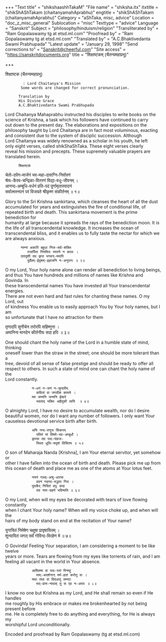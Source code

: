 +++
"Text title" = "shikshaashhTakaM"
"File name" = "shiksha.itx"
itxtitle = "shikShAShTakam (chaitanyamahAprabhu)"
engtitle = "shikShAShTakam (chaitanyamahAprabhu)"
Category = "aShTaka, misc, advice"
Location = "doc_z_misc_general"
Sublocation = "misc"
Texttype = "advice"
Language = "Sanskrit"
Subject = "philosophy/hinduism/religion"
"Transliterated by" = "Ram Gopalaswamy tg at etsd.ml.com"
"Proofread by" = "Ram Gopalaswamy tg at etsd.ml.com"
"Translated by" = "A.C.Bhaktivedanta Swami Prabhupada"
"Latest update" = "January 29, 1998"
"Send corrections to" = "Sanskrit@cheerful.com"
"Site access" = "https://sanskritdocuments.org"
title = "शिक्षाष्टकम् (चैतन्यमहाप्रभु)"

+++
  
 शिक्षाष्टक (चैतन्यमहाप्रभु)   
  
            : Lord Chaitanya's Mission  
           Some words are changed for correct pronunciation.  
  
          Translation by  
          His Divine Grace  
          A.C.Bhaktivedanta Swami Prabhupada  
  
Lord Chaitanya Mahaprabhu instructed his disciples to write books on the  
science of Krishna, a task which his followers have continued to carry  
out down to the present day. The elaborations and expositions on the  
philosophy taught by Lord Chaitanya are in fact most voluminous, exacting  
and consistent due to the system of disciplic succession. Although  
Lord Chaitanya was widely renowned as a scholar in his youth, he left  
only eight verses, called shikShaShTaka. These eight verses clearly  
reveal his mission and precepts. These supremely valuable prayers are  
translated herein.  
  
          शिक्षाष्टकं  
  
  
  
   चेतो-दर्पण-मार्जनं भव-महा-दावाग्नि-निर्वापणं  
      श्रेयः-कैरव-चन्द्रिका-वितरणं विद्या-वधू-जीवनम् ।  
   आनन्द-अम्बुधि-वर्धनं प्रति-पदं पूर्णामृतास्वादनं  
      सर्वात्मस्नपनं परं विजयते श्रीकृष्ण संकीर्तनम् ॥ १॥  
  
  
  
Glory to the Sri Krishna sankirtana, which cleanses the heart of all the dust  
accumulated for years and extinguishes the fire of conditional life, of  
repeated birth and death. This sankirtana movement is the prime benediction for  
humanity at large because it spreads the rays of the benediction moon. It is  
the life of all transcendental knowledge. It increases the ocean of  
transcendental bliss, and it enables us to fully taste the nectar for which we  
are always anxious.  
  
  
  
           नाम्नां अकारि बहुधा निज-सर्व-शक्तिः  
              तत्रार्पिता नियमितः स्मरणे न कालः ।  
           एतादृशी तव कृपा भगवन्-ममापि  
              दुर्दैवम्-ईदृशम्-इहाजनि न-अनुरागः ॥ २॥  
  
  
  
O my Lord, Your holy name alone can render all benediction to living beings,  
and thus You have hundreds and millions of names like Krishna and Govinda. In  
these transcendental names You have invested all Your transcendental energies.  
There are not even hard and fast rules for chanting these names. O my Lord, out  
of kindness You enable us to easily approach You by Your holy names, but I am  
so unfortunate that I have no attraction for them  
  
  
  
तृणादपि सुनीचेन तरोरपि सहिष्णुना ।  
अमानिना मानदेन कीर्तनीयः सदा हरिः ॥ ३॥  
  
  
  
One should chant the holy name of the Lord in a humble state of mind, thinking  
oneself lower than the straw in the street; one should be more tolerant than a  
tree, devoid of all sense of false prestige and should be ready to offer all  
respect to others. In such a state of mind one can chant the holy name of the  
Lord constantly.  
  
  
                न-धनं न-जनं न-सुन्दरीम्  
                  कवितां वा जगदीश कामये ।  
                मम जन्मनि जन्मनि ईश्वरे  
                  भवताद् भक्तिः अहैतुकी त्वयि  ॥ ४॥  
  
  
  
O almighty Lord, I have no desire to accumulate wealth, nor do I desire  
beautiful women, nor do I want any number of followers. I only want Your  
causeless devotional service birth after birth.  
  
  
                अयि नन्द-तनूज किंकरम्  
                  पतितं मां विषमे-भव-अम्बुधौ ।  
                कृपया तव पाद-पंकज-  
                  स्थित धूलि-सदृशं विचिंतय ॥ ५॥  
  
  
  
O son of Maharaja Nanda [Krishna], I am Your eternal servitor, yet somehow or  
other I have fallen into the ocean of birth and death. Please pick me up from  
this ocean of death and place me as one of the atoms at Your lotus feet.  
  
  
                नयनं गलद्-अश्रु-धारया  
                  वदनं गद्गद-रुद्धया गिरा ।  
                पुलकैर् निचितं वपुः कदा  
                  तव नाम-ग्रहणे भविष्यति ॥ ६॥  
  
  
  
O my Lord, when will my eyes be decorated with tears of love flowing constantly  
when I chant Your holy name? When will my voice choke up, and when will the  
hairs of my body stand on end at the recitation of Your name?  
  
  
युगायितं निमेषेण चक्षुषा प्रावृषायितम् ।  
शून्यायितं जगत् सर्वं गोविन्द-विरहेण मे ॥ ७॥  
  
  
  
O Govinda! Feeling Your separation, I am considering a moment to be like twelve  
years or more. Tears are flowing from my eyes like torrents of rain, and I am  
feeling all vacant in the world in Your absence.  
  
  
                आश्लिष्य वा पाद-रतां पिनष्टु  
                  माम्-अदर्शनान् मर्म-हतां करोतु वा ।  
                यथा तथा वा विदधातु लम्पटः  
                  मत्-प्राण-नाथस् तु स एव न-अपरः ॥ ८॥  
  
  
  
I know no one but Krishna as my Lord, and He shall remain so even if He handles  
me roughly by His embrace or makes me brokenhearted by not being present before  
me. He is completely free to do anything and everything, for He is always my  
worshipful Lord unconditionally.  
  
  
  
  
Encoded and proofread by Ram Gopalaswamy (tg at etsd.ml.com)  
  
